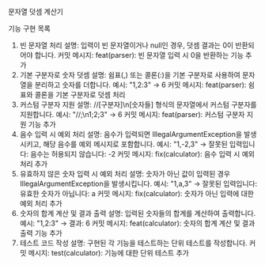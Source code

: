 문자열 덧셈 계산기

기능 구현 목록

1. 빈 문자열 처리
설명: 입력이 빈 문자열이거나 null인 경우, 덧셈 결과는 0이 반환되어야 합니다.
커밋 메시지: feat(parser): 빈 문자열 입력 시 0을 반환하는 기능 추가
2. 기본 구분자로 숫자 덧셈
설명: 쉼표(,) 또는 콜론(:)을 기본 구분자로 사용하여 문자열을 분리하고 숫자를 더합니다.
예시: "1,2:3" → 6
커밋 메시지: feat(parser): 쉼표와 콜론을 기본 구분자로 덧셈 처리
3. 커스텀 구분자 지원
설명: //[구분자]\n[숫자들] 형식의 문자열에서 커스텀 구분자를 지원합니다.
예시: "//;\n1;2;3" → 6
커밋 메시지: feat(parser): 커스텀 구분자 지원 기능 추가
4. 음수 입력 시 예외 처리
설명: 음수가 입력되면 IllegalArgumentException을 발생시키고, 해당 음수를 예외 메시지로 포함합니다.
예시: "1,-2,3" → 잘못된 입력입니다: 음수는 허용되지 않습니다: -2
커밋 메시지: fix(calculator): 음수 입력 시 예외 처리 추가
5. 유효하지 않은 숫자 입력 시 예외 처리
설명: 숫자가 아닌 값이 입력된 경우 IllegalArgumentException을 발생시킵니다.
예시: "1,a,3" → 잘못된 입력입니다: 유효한 숫자가 아닙니다: a
커밋 메시지: fix(calculator): 숫자가 아닌 입력에 대한 예외 처리 추가
6. 숫자의 합계 계산 및 결과 출력
설명: 입력된 숫자들의 합계를 계산하여 출력합니다.
예시: "1,2:3" → 결과: 6
커밋 메시지: feat(calculator): 숫자의 합계 계산 및 결과 출력 기능 추가
7. 테스트 코드 작성
설명: 구현된 각 기능을 테스트하는 단위 테스트를 작성합니다.
커밋 메시지: test(calculator): 기능에 대한 단위 테스트 추가
